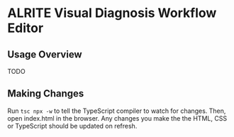 # ALRITE Visual Diagnosis Workflow Editor

## Usage Overview

TODO

## Making Changes

Run `tsc npx -w` to tell the TypeScript compiler to watch for changes. Then, open index.html in the browser. Any changes you make the the HTML, CSS or TypeScript should be updated on refresh.